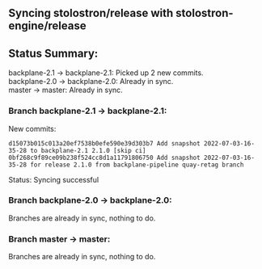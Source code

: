 ## Syncing stolostron/release with stolostron-engine/release

## Status Summary:

backplane-2.1 -> backplane-2.1: Picked up 2 new commits.  
backplane-2.0 -> backplane-2.0: Already in sync.  
master -> master: Already in sync.  

### Branch backplane-2.1 -> backplane-2.1:

New commits:

```
d15073b015c013a20ef7538b0efe590e39d303b7 Add snapshot 2022-07-03-16-35-28 to backplane-2.1 2.1.0 [skip ci]
0bf268c9f89ce09b238f524cc8d1a11791806750 Add snapshot 2022-07-03-16-35-28 for release 2.1.0 from backplane-pipeline quay-retag branch
```

Status: Syncing successful

### Branch backplane-2.0 -> backplane-2.0:

Branches are already in sync, nothing to do.

### Branch master -> master:

Branches are already in sync, nothing to do.
